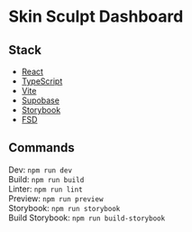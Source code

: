 # Skin Sculpt Dashboard

## Stack
- [React](https://ru.legacy.reactjs.org/docs/getting-started.html)
- [TypeScript](https://www.typescriptlang.org/docs/)
- [Vite](https://vitejs.dev/guide/)
- [Supobase](https://supabase.com/docs)
- [Storybook](https://storybook.js.org/docs)
- [FSD](https://feature-sliced.design/ru/docs)

## Commands
Dev: `npm run dev` <br />
Build: `npm run build`<br />
Linter: `npm run lint`<br />
Preview: `npm run preview`<br />
Storybook: `npm run storybook`<br />
Build Storybook: `npm run build-storybook`<br />
